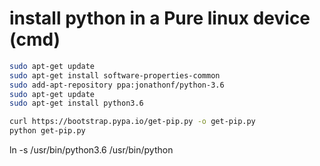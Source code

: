 # install python in a Pure linux device (cmd)

```bash
sudo apt-get update
sudo apt-get install software-properties-common
sudo add-apt-repository ppa:jonathonf/python-3.6
sudo apt-get update
sudo apt-get install python3.6

curl https://bootstrap.pypa.io/get-pip.py -o get-pip.py
python get-pip.py
```
ln -s /usr/bin/python3.6 /usr/bin/python
